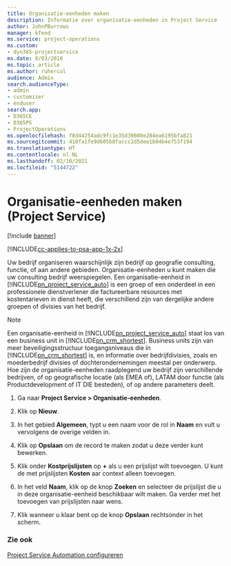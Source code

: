 ```yaml
---
title: Organisatie-eenheden maken
description: Informatie over organisatie-eenheden in Project Service
author: JohnPBurrows
manager: kfend
ms.service: project-operations
ms.custom:
- dyn365-projectservice
ms.date: 8/03/2018
ms.topic: article
ms.author: ruhercul
audience: Admin
search.audienceType:
- admin
- customizer
- enduser
search.app:
- D365CE
- D365PS
- ProjectOperations
ms.openlocfilehash: f8d44254adc9fc1e35d39080e284ea6195bfa821
ms.sourcegitcommit: 418fa1fe9d605b8faccc2d5dee1b04b4e753f194
ms.translationtype: HT
ms.contentlocale: nl-NL
ms.lasthandoff: 02/10/2021
ms.locfileid: "5144722"
---
```

# <a name="create-organizational-units-project-service"></a>Organisatie-eenheden maken (Project Service)

[!include [banner](../includes/psa-now-project-operations.md)]

[!INCLUDE[cc-applies-to-psa-app-1x-2x](../includes/cc-applies-to-psa-app-1x-2x.md)]

Uw bedrijf organiseren waarschijnlijk zijn bedrijf op geografie consulting, functie, of aan andere gebieden. Organisatie-eenheden u kunt maken die uw consulting bedrijf weerspiegelen. Een organisatie-eenheid in [!INCLUDE[pn_project_service_auto](../includes/pn-project-service-auto.md)] is een groep of een onderdeel in een professionele dienstverlener die factureerbare resources met kostentarieven in dienst heeft, die verschillend zijn van dergelijke andere groepen of divisies van het bedrijf.  
  
> [!NOTE]
>  Een organisatie-eenheid in [!INCLUDE[pn_project_service_auto](../includes/pn-project-service-auto.md)] staat los van een business unit in [!INCLUDE[pn_crm_shortest](../includes/pn-crm-shortest.md)]. Business units zijn van meer beveiligingsstructuur toegangsniveaus die in [!INCLUDE[pn_crm_shortest](../includes/pn-crm-shortest.md)] is, en informatie over bedrijfdivisies, zoals en moederbedrijf divisies of dochterondernemingen meestal per onderwerp. Hoe zijn de organisatie-eenheden raadplegend uw bedrijf zijn verschillende bedrijven, of op geografische locatie (als EMEA of), LATAM door functie (als Productdevelopment of IT DIE besteden), of op andere parameters deelt.  
  
1.  Ga naar **Project Service > Organisatie-eenheden**.  
  
2.  Klik op **Nieuw**.  
  
3.  In het gebied **Algemeen**, typt u een naam voor de rol in **Naam** en vult u vervolgens de overige velden in.  
  
4.  Klik op **Opslaan** om de record te maken zodat u deze verder kunt bewerken.  
  
5.  Klik onder **Kostprijslijsten** op **+** als u een prijslijst wilt toevoegen. U kunt de met prijslijsten **Kosten** aar context alleen toevoegen.  
  
6.  In het veld **Naam**, klik op de knop **Zoeken** en selecteer de prijslijst die u in deze organisatie-eenheid beschikbaar wilt maken. Ga verder met het toevoegen van prijslijsten naar wens.  
  
7.  Klik wanneer u klaar bent op de knop **Opslaan** rechtsonder in het scherm.  
  
### <a name="see-also"></a>Zie ook  
 [Project Service Automation configureren](../psa/configure.md)
